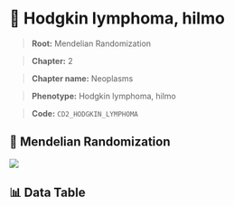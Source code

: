 # 🧪 Hodgkin lymphoma, hilmo

> **Root:** Mendelian Randomization

> **Chapter:** 2  

> **Chapter name:** Neoplasms

> **Phenotype:** Hodgkin lymphoma, hilmo  

> **Code:** `CD2_HODGKIN_LYMPHOMA`

## 🧬 Mendelian Randomization  

<img src="/MR/Figures/Forward/CD2_HODGKIN_LYMPHOMA.png"/>

## 📊 Data Table

<CsvTableMRF src="/MR/Data/Forward/CD2_HODGKIN_LYMPHOMA.csv"/>
